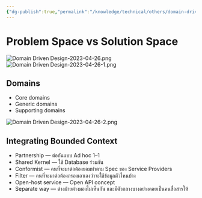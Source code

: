 ```yaml
---
{"dg-publish":true,"permalink":"/knowledge/technical/others/domain-driven-design/","dgPassFrontmatter":true}
---
```


# Problem Space vs Solution Space
![Domain Driven Design-2023-04-26.png](/img/user/Attachments/Domain%20Driven%20Design-2023-04-26.png)
![Domain Driven Design-2023-04-26-1.png](/img/user/Attachments/Domain%20Driven%20Design-2023-04-26-1.png)

## Domains
- Core domains
- Generic domains
- Supporting domains

![Domain Driven Design-2023-04-26-2.png](/img/user/Attachments/Domain%20Driven%20Design-2023-04-26-2.png)

## Integrating Bounded Context
-   Partnership — ต่อกันแบบ Ad hoc 1–1
-   Shared Kernel — ใช้ Database ร่วมกัน
-   Conformist — คนที่จะมาต่อต้องยอมทำตาม Spec ของ Service Providers
-   Filter — คนที่จะมาต่อต้องกรองเอาเองว่าจะใช้ข้อมูลตัวไหนบ้าง
-   Open-host service — Open API concept
-   Separate way — ต่างฝ่ายต่างมองไม่เห็นกัน และมีตัวกลางบางอย่างคอยเป็นคนสื่อสารให้
